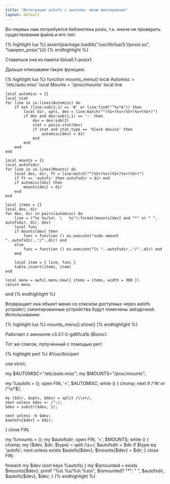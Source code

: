 ```yaml
---
title: "Интеграция autofs с awesome: меню монтировния"
layout: default 
---
```

Во-первых нам потребуется библиотека posix, т.к. иначе не проверить существования файла и его тип:
    
{% highlight lua %}
assert(package.loadlib("/usr/lib/lua/5.1/posix.so", "luaopen_posix"))()
{% endhighlight %}

Ставиться она из пакета liblua5.1-posix1.

Дальше описываем такую функцию:
    
{% highlight lua %}
function mounts_menu()
    local Automisc = '/etc/auto.misc'
    local Mounts = '/proc/mounts'
    local line

    local automisc = {}
    local stat
    for line in io.lines(Automisc) do
        if not (line:sub(1,1) == '#' or line:find("^%s*$")) then
            local dir, opts, dev = line:match("^(%S+)%s+(%S+)%s+(%S+)")
            if dev and dev:sub(1,1) == ':' then
                dev = dev:sub(2)
                stat = posix.stat(dev)
                if stat and stat.type == 'block device' then
                    automisc[dev] = dir
                end
            end
        end
    end

    local mounts = {}
    local autofsdir
    for line in io.lines(Mounts) do
        local dev, dir, ft = line:match("^(%S+)%s+(%S+)%s+(%S+)")
        if ft == 'autofs' then autofsdir = dir end
        if automisc[dev] then
            mounts[dev] = dir
        end
    end

    local items = {}
    local dev, dir
    for dev, dir in pairs(automisc) do
        line = ("%s %s/%s\	\	%s"):format(mounts[dev] and "*" or " ", autofsdir, dir, dev)
        local func
        if mounts[dev] then
            func = function () os.execute("sudo umount "..autofsdir.."/"..dir) end
        else
            func = function () os.execute("ls "..autofsdir.."/"..dir) end
        end

        local item = { line, func }
        table.insert(items, item)
    end

    local menu = awful.menu.new({ items = items, width = 300 })
    return menu
end
{% endhighlight %}

Возвращает она объект меню со списком доступных через autofs устройст, смонтированные устройства будут помечены звёздочкой. Использование:
    
{% highlight lua %}
mounts_menu():show()
{% endhighlight %}

Работает с awesome v3.3.1-2-gd61ca1b (Bionic).

Тот же список, полученный с помощью perl:

{% highlight perl %}
#!/usr/bin/perl

use strict;

my $AUTOMISC="/etc/auto.misc";
my $MOUNTS="/proc/mounts";

my %autofs = ();
open FIN, '<', $AUTOMISC;
while (<FIN>)
{
    chomp;
    next if /^#/ or /^\\s*$/;

    my ($dir, $opts, $dev) = split /\\s+/;
    next unless $dev =~ /^:/;
    $dev = substr($dev, 1);

    next unless -b $dev;
    $autofs{$dev} = $dir;
}
close FIN;

my %mounts = ();
my $autofsdir;
open FIN, '<', $MOUNTS;
while (<FIN>)
{
    chomp;
    my ($dev, $dir, $type) = split /\\s+/;
    $autofsdir = $dir if $type eq 'autofs';
    next unless exists $autofs{$dev};
    $mounts{$dev} = $dir;
}
close FIN;

foreach my $dev (sort keys %autofs)
{
    my $ismounted = exists $mounts{$dev};
    printf "%s\	%s/%s\	%s\\n", $ismounted? "*": " ", $autofsdir, $autofs{$dev}, $dev;
}
{% endhighlight %}
